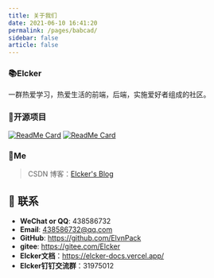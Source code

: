 ```yaml
---
title: 关于我们
date: 2021-06-10 16:41:20
permalink: /pages/babcad/
sidebar: false
article: false
---
```



### 📚Elcker

一群热爱学习，热爱生活的前端，后端，实施爱好者组成的社区。

### 🎨开源项目

[<img src="https://github-readme-stats.vercel.app/api/pin/?username=xugaoyi&amp;repo=vuepress-theme-vdoing" alt="ReadMe Card" class="no-zoom">](https://gitee.com/elckerinter/elcker-inter-spa-template.git)
[<img src="https://github-readme-stats.vercel.app/api/pin/?username=xugaoyi&amp;repo=vuepress-theme-vdoing-doc" alt="ReadMe Card" class="no-zoom">](https://gitee.com/elckerinter/elcker-inter-spa.git)

### 🐼Me

> CSDN 博客：[Elcker's Blog](https://blog.csdn.net/sxlesq)

## :email: 联系

- **WeChat or QQ**: <a :href="qqUrl" class='qq'>438586732</a>
- **Email**:  <a href="mailto:894072666@qq.com">438586732@qq.com</a>
- **GitHub**: <https://github.com/ElvnPack>
- **gitee**: <https://gitee.com/Elcker>
- **Elcker文档**：<https://elcker-docs.vercel.app/>
- **Elcker钉钉交流群**：31975012

<script>
  export default {
    data(){
      return {
        qqUrl: 'tencent://message/?uin=438586732&Site=&Menu=yes'
      }
    },
    mounted(){
      const flag =  navigator.userAgent.match(/(phone|pad|pod|iPhone|iPod|ios|iPad|Android|Mobile|BlackBerry|IEMobile|MQQBrowser|JUC|Fennec|wOSBrowser|BrowserNG|WebOS|Symbian|Windows Phone)/i);
      if(flag){
        this.qqUrl = 'mqqwpa://im/chat?chat_type=wpa&uin=438586732&version=1&src_type=web&web_src=oicqzone.com'
      }
    }
  }
</script>